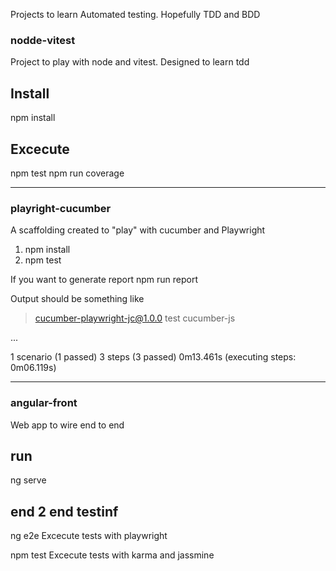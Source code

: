 Projects to learn Automated testing. Hopefully TDD and BDD

### nodde-vitest
Project to play with node and vitest.  Designed to learn tdd

## Install
npm install

## Excecute
npm test
npm run coverage


-------
### playright-cucumber

A scaffolding created to "play" with cucumber and Playwright

1. npm install
2. npm test

If you want to generate report
npm run report

Output should be something like
> cucumber-playwright-jc@1.0.0 test
> cucumber-js

...

1 scenario (1 passed)
3 steps (3 passed)
0m13.461s (executing steps: 0m06.119s)


----
### angular-front
Web app to wire end to end

## run
ng serve

## end 2 end testinf
ng e2e 
Excecute  tests with playwright

npm test
Excecute tests with karma and jassmine